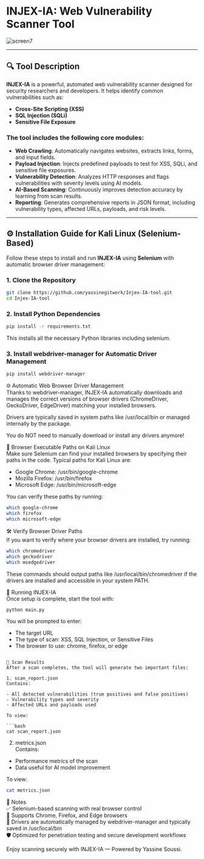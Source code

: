 
# INJEX-IA: Web Vulnerability Scanner Tool

![screen7](https://github.com/user-attachments/assets/7d4928b5-0db3-4033-87b2-e1d5fe188f01)

---

## 🔍 Tool Description

**INJEX-IA** is a powerful, automated web vulnerability scanner designed for security researchers and developers. It helps identify common vulnerabilities such as:

- **Cross-Site Scripting (XSS)**
- **SQL Injection (SQLi)**
- **Sensitive File Exposure**

### The tool includes the following core modules:

- **Web Crawling**: Automatically navigates websites, extracts links, forms, and input fields.
- **Payload Injection**: Injects predefined payloads to test for XSS, SQLi, and sensitive file exposures.
- **Vulnerability Detection**: Analyzes HTTP responses and flags vulnerabilities with severity levels using AI models.
- **AI-Based Scanning**: Continuously improves detection accuracy by learning from scan results.
- **Reporting**: Generates comprehensive reports in JSON format, including vulnerability types, affected URLs, payloads, and risk levels.

---

## ⚙️ Installation Guide for Kali Linux (Selenium-Based)

Follow these steps to install and run **INJEX-IA** using **Selenium** with automatic browser driver management:

### 1. Clone the Repository
```bash
git clone https://github.com/yassinegitwork/Injex-IA-tool.git
cd Injex-IA-tool
```

### 2. Install Python Dependencies
```bash
pip install -r requirements.txt
```
This installs all the necessary Python libraries including selenium.

### 3. Install webdriver-manager for Automatic Driver Management
```bash
pip install webdriver-manager
```

🌐 Automatic Web Browser Driver Management  
Thanks to webdriver-manager, INJEX-IA automatically downloads and manages the correct versions of browser drivers (ChromeDriver, GeckoDriver, EdgeDriver) matching your installed browsers.

Drivers are typically saved in system paths like /usr/local/bin or managed internally by the package.

You do NOT need to manually download or install any drivers anymore!

🔧 Browser Executable Paths on Kali Linux  
Make sure Selenium can find your installed browsers by specifying their paths in the code. Typical paths for Kali Linux are:

- Google Chrome: /usr/bin/google-chrome
- Mozilla Firefox: /usr/bin/firefox
- Microsoft Edge: /usr/bin/microsoft-edge

You can verify these paths by running:

```bash
which google-chrome
which firefox
which microsoft-edge
```

🛠️ Verify Browser Driver Paths  
If you want to verify where your browser drivers are installed, try running:

```bash
which chromedriver
which geckodriver
which msedgedriver
```

These commands should output paths like /usr/local/bin/chromedriver if the drivers are installed and accessible in your system PATH.

🚀 Running INJEX-IA  
Once setup is complete, start the tool with:

```bash
python main.py
```

You will be prompted to enter:

- The target URL
- The type of scan: XSS, SQL Injection, or Sensitive Files
- The browser to use: chrome, firefox, or edge

```

📁 Scan Results  
After a scan completes, the tool will generate two important files:

1. scan_report.json  
Contains:

- All detected vulnerabilities (true positives and false positives)
- Vulnerability types and severity
- Affected URLs and payloads used

To view:

```bash
cat scan_report.json
```

2. metrics.json  
Contains:

- Performance metrics of the scan
- Data useful for AI model improvement

To view:

```bash
cat metrics.json
```

📌 Notes  
✅ Selenium-based scanning with real browser control  
🔄 Supports Chrome, Firefox, and Edge browsers  
🔧 Drivers are automatically managed by webdriver-manager and typically saved in /usr/local/bin  
🛡️ Optimized for penetration testing and secure development workflows

Enjoy scanning securely with INJEX-IA — Powered by Yassine Soussi.
